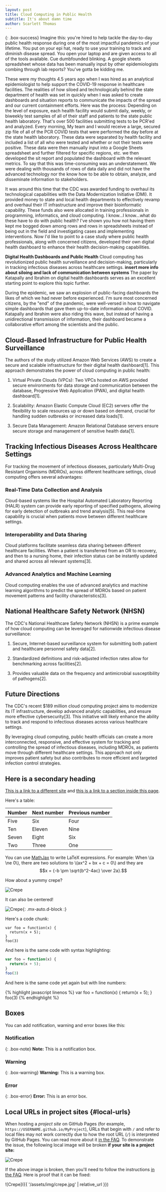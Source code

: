 ```yaml
---
layout: post
title: Cloud Computing in Public Health
subtitle: It's about damn time 
author: Scarlett Thomas
---
```


{: .box-success}
Imagine this: you're hired to help tackle the day-to-day public health response during one of the most impactful pandemics of your lifetime.  You put on your epi hat, ready to use your training to track and diminish disease spread.  You open your laptop and are given access to all of the tools available.  Cue dumbfounded blinking.  A google sheets spreadsheet whose data has been manually input by other epidemiologists combing through lab reports?  You've gotta be kidding me.  

These were my thoughts 4.5 years ago when I was hired as an analytical epidemiologist to help support the COVID-19 response in healthcare facilities.  The realities of how siloed and technologically behind the state department of health was set in quickly when I was asked to create dashboards and situation reports to communicate the impacts of the spread and our current containment efforts.  Here was the process: Depending on the level of exposure, each health facility would submit daily, weekly, or biweekly test samples of all of their staff and patients to the state public health laboratory.  That's over 500 facilities submitting tests to be PCR'ed and analyzed.  Every morning, My team and I would receive a large, secured zip file of all of the PCR COVID tests that were performed the day before at the state health laboratory.  These data were separated by health facility and included a list of all who were tested and whether or not their tests were positive.  These data were then manually input into a Google Sheets spreadsheet and further filtered for specific regions, etc.  we then developed the sit report and populated the dashboard with the relevant metrics.  To say that this was time-consuming was an understatement.  We were dealing with thousands of rows of data daily and did not have the advanced technology nor the know how to be able to obtain, analyze, and disseminate information to stakeholders.

It was around this time that the CDC was awarded funding to overhaul its technological capabilities with the Data Modernization Initiative (DMI).  It provided money to state and local health departments to effectively revamp and overhaul their IT infrastructure and improve their bioinformatic capability.  These funds also were allocated in training professionals in programming, informatics, and cloud computing.  I know...I know...what do these have to do with public health?  I've shown you how not having them kept me bogged down among rows and rows in spreadsheets instead of being out in the field and investigating cases and implementing interventions.  Now I'd like to point to a case study where public health professionals, along with concerned citizens, developed their own digital health dashboard to enhance their health decision-making capabilities.

**Digital Health Dashboards and Public Health**
Cloud computing has revolutionized public health surveillance and decision-making, particularly in tracking infectious diseases across healthcare settings.  **insert more info about siloing and lack of communication between systems** The paper by Katapally and Ibrahim on digital health dashboards serves as an excellent starting point to explore this topic further.  

During the epidemic, we saw an explosion of public-facing dashboards the likes of which we had never before experienced.  I'm sure most concerned citizens, by the "end" of the pandemic, were well-versed in how to navigate simple dashboards that gave them up-to-date information about COVID.  Katapally and Ibrahim were also riding this wave, but instead of having a unidirectional transmission of information, their dashboard became a collaborative effort among the scientists and the public.  

## Cloud-Based Infrastructure for Public Health Surveillance

The authors of the study utilized Amazon Web Services (AWS) to create a secure and scalable infrastructure for their digital health dashboard[1]. This approach demonstrates the power of cloud computing in public health:

1. Virtual Private Clouds (VPCs): Two VPCs hosted on AWS provided secure environments for data storage and communication between the database, Progressive Web Application (PWA), and digital health dashboard[1].

2. Scalability: Amazon Elastic Compute Cloud (EC2) servers offer the flexibility to scale resources up or down based on demand, crucial for handling sudden outbreaks or increased data loads[1].

3. Secure Data Management: Amazon Relational Database servers ensure secure storage and management of sensitive health data[1].

## Tracking Infectious Diseases Across Healthcare Settings

For tracking the movement of infectious diseases, particularly Multi-Drug Resistant Organisms (MDROs), across different healthcare settings, cloud computing offers several advantages:

### Real-Time Data Collection and Analysis

Cloud-based systems like the Hospital Automated Laboratory Reporting (HALR) system can provide early reporting of specified pathogens, allowing for early detection of outbreaks and trend analysis[5]. This real-time capability is crucial when patients move between different healthcare settings.

### Interoperability and Data Sharing

Cloud platforms facilitate seamless data sharing between different healthcare facilities. When a patient is transferred from an OR to recovery, and then to a nursing home, their infection status can be instantly updated and shared across all relevant systems[3].

### Advanced Analytics and Machine Learning

Cloud computing enables the use of advanced analytics and machine learning algorithms to predict the spread of MDROs based on patient movement patterns and facility characteristics[3].

## National Healthcare Safety Network (NHSN)

The CDC's National Healthcare Safety Network (NHSN) is a prime example of how cloud computing can be leveraged for nationwide infectious disease surveillance:

1. Secure, Internet-based surveillance system for submitting both patient and healthcare personnel safety data[2].

2. Standardized definitions and risk-adjusted infection rates allow for benchmarking across facilities[2].

3. Provides valuable data on the frequency and antimicrobial susceptibility of pathogens[2].

## Future Directions

The CDC's recent $189 million cloud computing project aims to modernize its IT infrastructure, develop advanced analytic capabilities, and ensure more effective cybersecurity[3]. This initiative will likely enhance the ability to track and respond to infectious diseases across various healthcare settings.

By leveraging cloud computing, public health officials can create a more interconnected, responsive, and effective system for tracking and controlling the spread of infectious diseases, including MDROs, as patients move through different healthcare settings. This approach not only improves patient safety but also contributes to more efficient and targeted infection control strategies.



## Here is a secondary heading

[This is a link to a different site](https://deanattali.com/) and [this is a link to a section inside this page](#local-urls).

Here's a table:

| Number | Next number | Previous number |
| :------ |:--- | :--- |
| Five | Six | Four |
| Ten | Eleven | Nine |
| Seven | Eight | Six |
| Two | Three | One |

You can use [MathJax](https://www.mathjax.org/) to write LaTeX expressions. For example:
When \\(a \ne 0\\), there are two solutions to \\(ax^2 + bx + c = 0\\) and they are $$x = {-b \pm \sqrt{b^2-4ac} \over 2a}.$$

How about a yummy crepe?

![Crepe](https://beautifuljekyll.com/assets/img/crepe.jpg)

It can also be centered!

![Crepe](https://beautifuljekyll.com/assets/img/crepe.jpg){: .mx-auto.d-block :}

Here's a code chunk:

~~~
var foo = function(x) {
  return(x + 5);
}
foo(3)
~~~

And here is the same code with syntax highlighting:

```javascript
var foo = function(x) {
  return(x + 5);
}
foo(3)
```

And here is the same code yet again but with line numbers:

{% highlight javascript linenos %}
var foo = function(x) {
  return(x + 5);
}
foo(3)
{% endhighlight %}

## Boxes
You can add notification, warning and error boxes like this:

### Notification

{: .box-note}
**Note:** This is a notification box.

### Warning

{: .box-warning}
**Warning:** This is a warning box.

### Error

{: .box-error}
**Error:** This is an error box.

## Local URLs in project sites {#local-urls}

When hosting a *project site* on GitHub Pages (for example, `https://USERNAME.github.io/MyProject`), URLs that begin with `/` and refer to local files may not work correctly due to how the root URL (`/`) is interpreted by GitHub Pages. You can read more about it [in the FAQ](https://beautifuljekyll.com/faq/#links-in-project-page). To demonstrate the issue, the following local image will be broken **if your site is a project site:**

![Crepe](/assets/img/crepe.jpg)

If the above image is broken, then you'll need to follow the instructions [in the FAQ](https://beautifuljekyll.com/faq/#links-in-project-page). Here is proof that it can be fixed:

![Crepe]({{ '/assets/img/crepe.jpg' | relative_url }})
